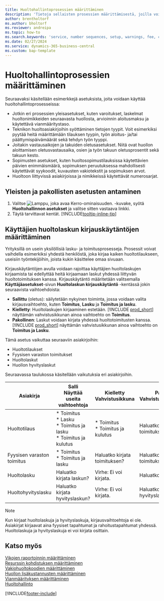```yaml
---
title: Huoltohallintoprosessien määrittäminen
description: 'Tietoja sellaisten prosessien määrittämisestä, joilla voidaan varmistaa asiakkaiden tyytyväisyys palveluihin.'
author: brentholtorf
ms.author: bholtorf
ms.reviewer: andreipa
ms.topic: how-to
ms.search.keywords: 'service, number sequences, setup, warnings, fee, contracts, warranties'
ms.date: 02/27/2024
ms.service: dynamics-365-business-central
ms.custom: bap-template
---
```


# <a name="configure-service-management-processes"></a>Huoltohallintoprosessien määrittäminen

Seuraavaksi käsitellään esimerkkejä asetuksista, joita voidaan käyttää huoltohallintoprosesseissa:  
  
* Jotkin eri prosessien yleisasetukset, kuten varoitukset, laskelmat huoltonimikkeiden seuraavasta huollosta, arvioinnin aloitusmaksu ja käytettävä vianmääritystaso.  
* Teknikon huoltoasiakirjoihin syöttäminen tietojen tyypit. Voit esimerkiksi pyytää heitä määrittämään tilauksen tyypin, työn aloitus- ja/tai päättymispäivämäärät sekä tehdyn työn tyyppi.  
* Joitakin vastausaikojen ja takuiden oletusasetukset. Niitä ovat huollon aloittamisen oletusvastausaika, osien ja työn takuun oletusprosentit sekä takuun kesto.  
* Sopimusten asetukset, kuten huoltosopimustilauksissa käytettävien päivien enimmäismäärä, sopimuksen peruutuksessa mahdollisesti käytettävät syykoodit, kuvausten vakiotekstit ja sopimuksen arvot.  
* Huoltoon liittyvissä asiakirjoissa ja nimikkeissä käytettävät numerosarjat.  

## <a name="to-enter-general-and-mandatory-settings"></a>Yleisten ja pakollisten asetusten antaminen

1. Valitse ![Lamppu, joka avaa Kerro-ominaisuuden.](media/ui-search/search_small.png "Kerro, mitä haluat tehdä") -kuvake, syötä **Huoltohallinnon asetukset** ja valitse sitten vastaava linkki.
2. Täytä tarvittavat kentät. [!INCLUDE[tooltip-inline-tip](includes/tooltip-inline-tip_md.md)]  

## <a name="set-up-service-invoice-posting-policies-for-users"></a>Käyttäjien huoltolaskun kirjauskäytäntöjen määrittäminen

Yrityksillä on usein yksilöllisiä lasku- ja toimitusprosesseja. Prosessit voivat vaihdella esimerkiksi yhdestä henkilöstä, joka kirjaa kaiken huoltotilaukseen, useisiin työntekijöihin, joista kukin käsittelee omaa sivuaan.

Kirjauskäytäntöjen avulla voidaan rajoittaa käyttäjien huoltolaskujen kirjaamista tai edellyttää heitä kirjaamaan laskut yhdessä liittyvän huoltotoimituksen kanssa. Kirjauskäytäntö määritetään valitsemalla **Käyttäjäasetukset**-sivun **Huoltolaskun kirjauskäytäntö** -kentässä jokin seuraavista vaihtoehdoista:

* **Sallittu** (oletus): säilytetään nykyinen toiminta, jossa voidaan valita kirjausvaihtoehto, kuten **Toimitus**, **Lasku** ja **Toimitus ja lasku**.
* **Kielletty**: Huoltolaskujen kirjaaminen estetään. [!INCLUDE [prod_short](includes/prod_short.md)] näyttämän vahvistusikkunan ainoa vaihtoehto on **Toimitus**.
* **Pakollinen**: Laskut voidaan kirjata yhdessä huoltotoimitusten kanssa. [!INCLUDE [prod_short](includes/prod_short.md)] näyttämän vahvistusikkunan ainoa vaihtoehto on **Toimitus ja Lasku**.

Tämä asetus vaikuttaa seuraaviin asiakirjoihin:

* Huoltotilaukset
* Fyysisen varaston toimitukset
* Huoltolaskut
* Huollon hyvityslaskut

Seuraavassa taulukossa käsitellään vaikutuksia eri asiakirjoihin.

|Asiakirja  |Salli<br>Näyttää useita vaihtoehtoja   |Kielletty<br>Vahvistusikkuna  |Pakollinen<br>Vahvistusvalintaikkuna  |
|---------|---------|---------|---------|
|Huoltotilaus     | * Toimitus<br>* Lasku<br>* Toimitus ja lasku<br>* Toimitus ja kulutus         |* Toimitus<br>* Toimitus ja kulutus  |Haluatko kirjata toimituksen ja laskun?         |
|Fyysisen varaston toimitus     |* Toimitus<br>* Toimitus ja lasku         |Haluatko kirjata toimituksen?         | Haluatko kirjata toimituksen ja laskun?        |
|Huoltolasku     | Haluatko kirjata laskun?         | Virhe: Ei voi kirjata.       |Haluatko kirjata laskun?         |
|Huoltohyvityslasku     | Haluatko kirjata hyvityslaskun?         | Virhe: Ei voi kirjata.        |Haluatko kirjata hyvityslaskun?         |

> [!NOTE]
> Kun kirjaat huoltolaskuja ja hyvityslaskuja, kirjausvaihtoehtoja ei ole. Asiakirjat kirjaavat aina fyysiset tapahtumat ja rahoitustapahtumat yhdessä. Huoltolaskuja ja hyvityslaskuja ei voi kirjata osittain.

## <a name="see-also"></a>Katso myös

[Vikojen raportoinnin määrittäminen](service-how-setup-fault-reporting.md)  
[Resurssin kohdistuksen määrittäminen](service-how-setup-resource-allocation.md)  
[Vakiohuoltokoodien määrittäminen](service-how-setup-service-coding.md)  
[Huollon lisäkustannusten määrittäminen](service-how-setup-service-costs-pricing.md)  
[Vianmäärityksen määrittäminen](service-how-setup-troubleshooting.md)  
[Huoltohallinto](service-service.md)  


[!INCLUDE[footer-include](includes/footer-banner.md)]
